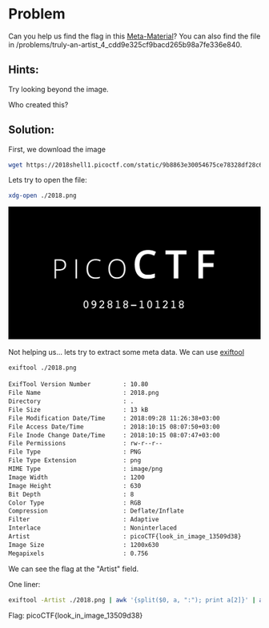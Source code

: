 # Problem
Can you help us find the flag in this [Meta-Material](https://2018shell1.picoctf.com/static/9b8863e30054675ce78328df28c601db/2018.png)? You can also find the file in /problems/truly-an-artist_4_cdd9e325cf9bacd265b98a7fe336e840.

## Hints:
Try looking beyond the image.

Who created this?

## Solution:

First, we download the image
```bash
wget https://2018shell1.picoctf.com/static/9b8863e30054675ce78328df28c601db/2018.png
```

Lets try to open the file:
```bash
xdg-open ./2018.png
```

![picture](./2018.png)


Not helping us... lets try to extract some meta data. We can use [exiftool](https://linoxide.com/linux-how-to/install-use-exiftool-linux-ubuntu-centos/)
```bash
exiftool ./2018.png

ExifTool Version Number         : 10.80
File Name                       : 2018.png
Directory                       : .
File Size                       : 13 kB
File Modification Date/Time     : 2018:09:28 11:26:38+03:00
File Access Date/Time           : 2018:10:15 08:07:50+03:00
File Inode Change Date/Time     : 2018:10:15 08:07:47+03:00
File Permissions                : rw-r--r--
File Type                       : PNG
File Type Extension             : png
MIME Type                       : image/png
Image Width                     : 1200
Image Height                    : 630
Bit Depth                       : 8
Color Type                      : RGB
Compression                     : Deflate/Inflate
Filter                          : Adaptive
Interlace                       : Noninterlaced
Artist                          : picoCTF{look_in_image_13509d38}
Image Size                      : 1200x630
Megapixels                      : 0.756
```

We can see the flag at the "Artist" field.

One liner:
```bash
exiftool -Artist ./2018.png | awk '{split($0, a, ":"); print a[2]}' | awk '{$1=$1};1'
```

Flag: picoCTF{look_in_image_13509d38}